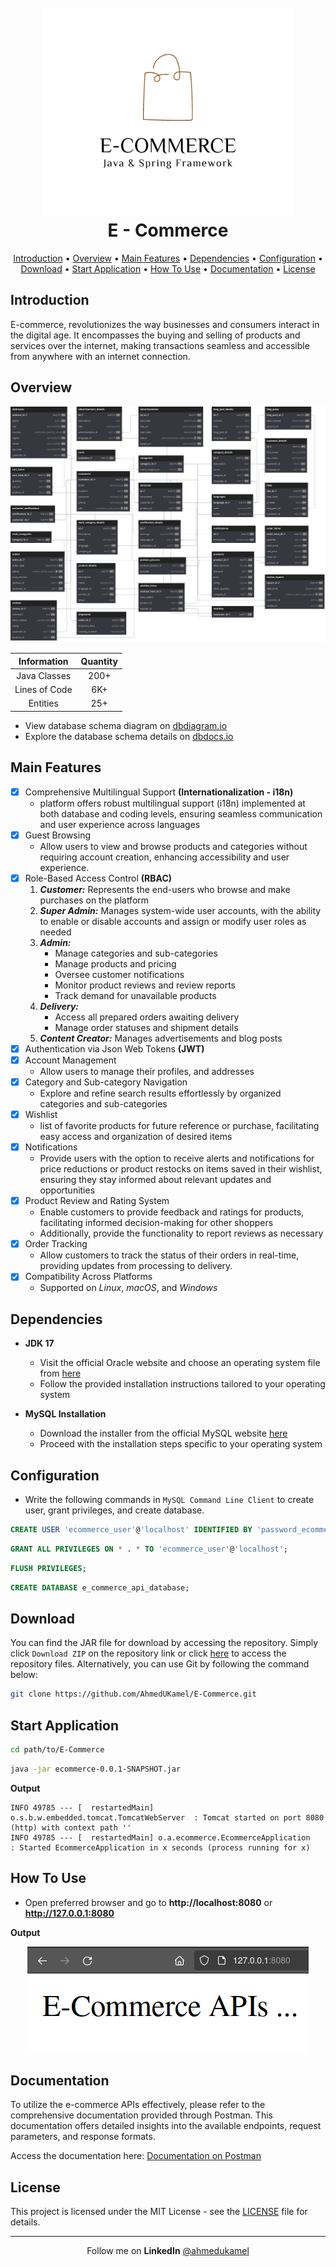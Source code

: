 <style>
  table { width:100%; }
</style>

<h1 align="center">
  <br>
  <img src="./images/logo.png" alt="logo" width="400">
  <br>
  E - Commerce
  <br>
</h1>

<p align='center'>
  <a href="#introduction">Introduction</a> •
  <a href="#overview">Overview</a> •
  <a href="#main-features">Main Features</a> •
  <a href="#dependencies">Dependencies</a> •
  <a href="#configuration">Configuration</a> •
  <a href="#download">Download</a> •
  <a href="#start-application">Start Application</a> •
  <a href="#how-to-use">How To Use</a> •
  <a href="#documentation">Documentation</a> •
  <a href="#license">License</a>
</p>

## Introduction
E-commerce, revolutionizes the way businesses and consumers interact in the digital age. It encompasses the buying and selling of products and services over the internet, making transactions seamless and accessible from anywhere with an internet connection.

## Overview
![schema](./images/schema.svg)

|        Information       |     Quantity      |
|:------------------------:|:-----------------:|
|       Java Classes       |       200+        |
|      Lines of Code       |       6K+         |
|         Entities         |       25+         |

* View database schema diagram on [dbdiagram.io](https://dbdiagram.io/d/E-Commerce-65ca0de8ac844320aef41179)
* Explore the database schema details on [dbdocs.io](https://dbdocs.io/ahmedukamel/E-Commerce)

## Main Features
* [X] Comprehensive Multilingual Support **(Internationalization - i18n)**
    - platform offers robust multilingual support (i18n) implemented at both database and coding levels, ensuring seamless communication and user experience across languages
* [X] Guest Browsing
  * Allow users to view and browse products and categories without requiring account creation, enhancing accessibility and user experience.
* [X] Role-Based Access Control **(RBAC)**
  1. ***Customer:*** Represents the end-users who browse and make purchases on the platform
  2. ***Super Admin:*** Manages system-wide user accounts, with the ability to enable or disable accounts and assign or modify user roles as needed
  3. ***Admin:***
     - Manage categories and sub-categories
     - Manage products and pricing
     - Oversee customer notifications
     - Monitor product reviews and review reports
     - Track demand for unavailable products
  4. ***Delivery:***
     - Access all prepared orders awaiting delivery
     - Manage order statuses and shipment details
  5. ***Content Creator:*** Manages advertisements and blog posts
* [X] Authentication via Json Web Tokens **(JWT)**
* [X] Account Management
  * Allow users to manage their profiles, and addresses
* [X] Category and Sub-category Navigation
  * Explore and refine search results effortlessly by organized categories and sub-categories
* [X] Wishlist
  * list of favorite products for future reference or purchase, facilitating easy access and organization of desired items
* [X] Notifications
  * Provide users with the option to receive alerts and notifications for price reductions or product restocks on items saved in their wishlist, ensuring they stay informed about relevant updates and opportunities
* [X] Product Review and Rating System
  * Enable customers to provide feedback and ratings for products, facilitating informed decision-making for other shoppers
  * Additionally, provide the functionality to report reviews as necessary
* [X] Order Tracking
  * Allow customers to track the status of their orders in real-time, providing updates from processing to delivery.
* [X] Compatibility Across Platforms
  - Supported on *Linux*, *macOS*, and *Windows*

## Dependencies
* **JDK 17**
  - Visit the official Oracle website and choose an operating system file from [here](https://www.oracle.com/java/technologies/javase/jdk17-archive-downloads.html)
  - Follow the provided installation instructions tailored to your operating system

* **MySQL Installation**
  - Download the installer from the official MySQL website [here](https://dev.mysql.com/downloads/mysql/)
  - Proceed with the installation steps specific to your operating system

## Configuration
- Write the following commands in `MySQL Command Line Client` to create user, grant privileges, and create database.
~~~sql
CREATE USER 'ecommerce_user'@'localhost' IDENTIFIED BY 'password_ecommerce';
~~~
~~~sql
GRANT ALL PRIVILEGES ON * . * TO 'ecommerce_user'@'localhost';
~~~
~~~sql
FLUSH PRIVILEGES;
~~~
~~~sql
CREATE DATABASE e_commerce_api_database;
~~~

## Download
You can find the JAR file for download by accessing the repository. Simply click `Download ZIP` on the repository link or click [here](https://github.com/AhmedUKamel/E-Commerce/archive/refs/heads/main.zip) to access the repository files. Alternatively, you can use Git by following the command below:

~~~bash
git clone https://github.com/AhmedUKamel/E-Commerce.git
~~~

## Start Application
~~~bash
cd path/to/E-Commerce
~~~
~~~bash
java -jar ecommerce-0.0.1-SNAPSHOT.jar
~~~
**Output**

    INFO 49785 --- [  restartedMain] o.s.b.w.embedded.tomcat.TomcatWebServer  : Tomcat started on port 8080 (http) with context path ''
    INFO 49785 --- [  restartedMain] o.a.ecommerce.EcommerceApplication       : Started EcommerceApplication in x seconds (process running for x)

## How To Use
* Open preferred browser and go to **http://localhost:8080** or **http://127.0.0.1:8080**

**Output**

<p align='center'>
  <img src="./images/screenshot1.png" alt="screenshot1"/>
</p>

## Documentation
To utilize the e-commerce APIs effectively, please refer to the comprehensive documentation provided through Postman. This documentation offers detailed insights into the available endpoints, request parameters, and response formats.

Access the documentation here: [Documentation on Postman](https://documenter.getpostman.com/view/26297954/2s9YysBLzk#f94594c2-abc2-4ec9-a081-799976c08d65)

## License
This project is licensed under the MIT License - see the [LICENSE](LICENSE) file for details.

---
<p align='center'>
  Follow me on <b>LinkedIn</b>
  <a href='https://www.linkedin.com/in/ahmedukamel' target='_blank'>@ahmedukamel</a>
</p>